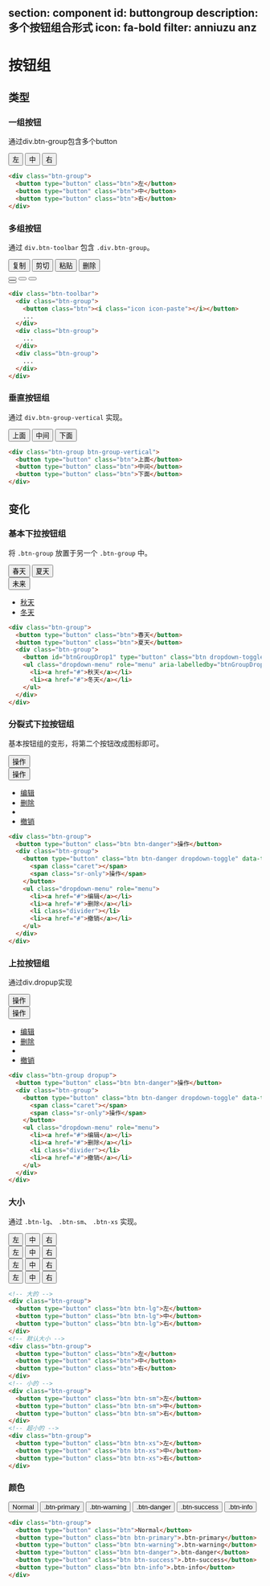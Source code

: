﻿section: component
id: buttongroup
description: 多个按钮组合形式
icon: fa-bold
filter: anniuzu anz
---

# 按钮组

## 类型

### 一组按钮

通过div.btn-group包含多个button

<div class="example">
  <div class="btn-group">
    <button type="button" class="btn">左</button>
    <button type="button" class="btn">中</button>
    <button type="button" class="btn">右</button>
  </div>
</div>

```html
<div class="btn-group">
  <button type="button" class="btn">左</button>
  <button type="button" class="btn">中</button>
  <button type="button" class="btn">右</button>
</div>
```

### 多组按钮

通过 `div.btn-toolbar` 包含 `.div.btn-group`。

<div class="example">
  <div class="btn-toolbar" style="margin: 0;">
    <div class="btn-group">
      <button class="btn">复制</button>
      <button class="btn">剪切</button>
      <button class="btn">粘贴</button>
      <button class="btn">删除</button>
    </div>
    <div class="btn-group">
      <button class="btn"><i class="icon icon-picture"></i></button>
      <button class="btn"><i class="icon icon-file-movie"></i></button>
      <button class="btn"><i class="icon icon-file-text-o"></i></button>
    </div>
    <div class="btn-group">
      <button class="btn"><i class="icon icon-code"></i></button>
    </div>
  </div>
</div>

```html
<div class="btn-toolbar">
  <div class="btn-group">
    <button class="btn"><i class="icon icon-paste"></i></button>
    ...
  </div>
  <div class="btn-group">
    ...
  </div>
  <div class="btn-group">
    ...
  </div>
</div>
```

### 垂直按钮组

通过 `div.btn-group-vertical` 实现。

<div class="example">
  <div class="btn-group btn-group-vertical">
    <button type="button" class="btn">上面</button>
    <button type="button" class="btn">中间</button>
    <button type="button" class="btn">下面</button>
  </div>
</div>

```html
<div class="btn-group btn-group-vertical">
  <button type="button" class="btn">上面</button>
  <button type="button" class="btn">中间</button>
  <button type="button" class="btn">下面</button>
</div>
```

## 变化

### 基本下拉按钮组

将 `.btn-group` 放置于另一个 `.btn-group` 中。

<div class="example">
  <div class="btn-group">
    <button type="button" class="btn">春天</button>
    <button type="button" class="btn">夏天</button>
    <div class="btn-group">
      <button id="btnGroupDrop1" type="button" class="btn dropdown-toggle" data-toggle="dropdown">未来 <span class="caret"></span></button>
      <ul class="dropdown-menu" role="menu" aria-labelledby="btnGroupDrop1">
        <li><a href="#">秋天</a></li>
        <li><a href="#">冬天</a></li>
      </ul>
    </div>
  </div>
</div>

```html
<div class="btn-group">
  <button type="button" class="btn">春天</button>
  <button type="button" class="btn">夏天</button>
  <div class="btn-group">
    <button id="btnGroupDrop1" type="button" class="btn dropdown-toggle" data-toggle="dropdown">未来 <span class="caret"></span></button>
    <ul class="dropdown-menu" role="menu" aria-labelledby="btnGroupDrop1">
      <li><a href="#">秋天</a></li>
      <li><a href="#">冬天</a></li>
    </ul>
  </div>
</div>
```

### 分裂式下拉按钮组

基本按钮组的变形，将第二个按钮改成图标即可。

<div class="example">
  <div class="btn-group">
    <button type="button" class="btn btn-danger">操作</button>
    <div class="btn-group">
      <button type="button" class="btn btn-danger dropdown-toggle" data-toggle="dropdown">
        <span class="caret"></span>
        <span class="sr-only">操作</span>
      </button>
      <ul class="dropdown-menu" role="menu">
        <li><a href="#">编辑</a></li>
        <li><a href="#">删除</a></li>
        <li class="divider"></li>
        <li><a href="#">撤销</a></li>
      </ul>
    </div>
  </div>
</div>

```html
<div class="btn-group">
  <button type="button" class="btn btn-danger">操作</button>
  <div class="btn-group">
    <button type="button" class="btn btn-danger dropdown-toggle" data-toggle="dropdown">
      <span class="caret"></span>
      <span class="sr-only">操作</span>
    </button>
    <ul class="dropdown-menu" role="menu">
      <li><a href="#">编辑</a></li>
      <li><a href="#">删除</a></li>
      <li class="divider"></li>
      <li><a href="#">撤销</a></li>
    </ul>
  </div>
</div>
```

### 上拉按钮组

通过div.dropup实现

<div class="example">
  <div class="btn-group dropup">
    <button type="button" class="btn btn-danger">操作</button>
    <div class="btn-group">
      <button type="button" class="btn btn-danger dropdown-toggle" data-toggle="dropdown">
        <span class="caret"></span>
        <span class="sr-only">操作</span>
      </button>
      <ul class="dropdown-menu" role="menu">
        <li><a href="#">编辑</a></li>
        <li><a href="#">删除</a></li>
        <li class="divider"></li>
        <li><a href="#">撤销</a></li>
      </ul>
    </div>
  </div>
</div>

```html
<div class="btn-group dropup">
  <button type="button" class="btn btn-danger">操作</button>
  <div class="btn-group">
    <button type="button" class="btn btn-danger dropdown-toggle" data-toggle="dropdown">
      <span class="caret"></span>
      <span class="sr-only">操作</span>
    </button>
    <ul class="dropdown-menu" role="menu">
      <li><a href="#">编辑</a></li>
      <li><a href="#">删除</a></li>
      <li class="divider"></li>
      <li><a href="#">撤销</a></li>
    </ul>
  </div>
</div>
```

### 大小

通过 `.btn-lg`、 `.btn-sm`、 `.btn-xs` 实现。

<div class="example">
  <div class="btn-toolbar" style="margin: 0;">
    <div class="btn-group">
      <button type="button" class="btn btn-lg">左</button>
      <button type="button" class="btn btn-lg">中</button>
      <button type="button" class="btn btn-lg">右</button>
    </div>
    <div class="btn-group">
      <button type="button" class="btn">左</button>
      <button type="button" class="btn">中</button>
      <button type="button" class="btn">右</button>
    </div>
    <div class="btn-group">
      <button type="button" class="btn btn-sm">左</button>
      <button type="button" class="btn btn-sm">中</button>
      <button type="button" class="btn btn-sm">右</button>
    </div>
    <div class="btn-group">
      <button type="button" class="btn btn-xs">左</button>
      <button type="button" class="btn btn-xs">中</button>
      <button type="button" class="btn btn-xs">右</button>
    </div>
  </div>
</div>

```html
<!-- 大的 -->
<div class="btn-group">
  <button type="button" class="btn btn-lg">左</button>
  <button type="button" class="btn btn-lg">中</button>
  <button type="button" class="btn btn-lg">右</button>
</div>
<!-- 默认大小 -->
<div class="btn-group">
  <button type="button" class="btn">左</button>
  <button type="button" class="btn">中</button>
  <button type="button" class="btn">右</button>
</div>
<!-- 小的 -->
<div class="btn-group">
  <button type="button" class="btn btn-sm">左</button>
  <button type="button" class="btn btn-sm">中</button>
  <button type="button" class="btn btn-sm">右</button>
</div>
<!-- 超小的 -->
<div class="btn-group">
  <button type="button" class="btn btn-xs">左</button>
  <button type="button" class="btn btn-xs">中</button>
  <button type="button" class="btn btn-xs">右</button>
</div>
```

### 颜色

<div class="example">
  <div class="btn-group">
    <button type="button" class="btn">Normal</button>
    <button type="button" class="btn btn-primary">.btn-primary</button>
    <button type="button" class="btn btn-warning">.btn-warning</button>
    <button type="button" class="btn btn-danger">.btn-danger</button>
    <button type="button" class="btn btn-success">.btn-success</button>
    <button type="button" class="btn btn-info">.btn-info</button>
  </div>
</div>

```html
<div class="btn-group">
  <button type="button" class="btn">Normal</button>
  <button type="button" class="btn btn-primary">.btn-primary</button>
  <button type="button" class="btn btn-warning">.btn-warning</button>
  <button type="button" class="btn btn-danger">.btn-danger</button>
  <button type="button" class="btn btn-success">.btn-success</button>
  <button type="button" class="btn btn-info">.btn-info</button>
</div>
```
